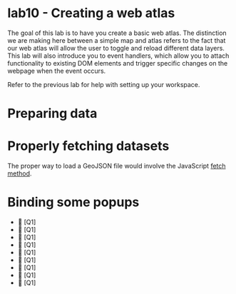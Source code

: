 # lab10 - Creating a web atlas

The goal of this lab is to have you create a basic web atlas. The distinction we are making here between a simple map and atlas refers to the fact that our web atlas will allow the user to toggle and reload different data layers. This lab will also introduce you to event handlers, which allow you to attach functionality to existing DOM elements and trigger specific changes on the webpage when the event occurs.

Refer to the previous lab for help with setting up your workspace.

# Preparing data



# Properly fetching datasets

The proper way to load a GeoJSON file would involve the JavaScript [fetch method]().



# Binding some popups

- 📝 [Q1] 
- 📝 [Q1] 
- 📝 [Q1] 
- 📝 [Q1] 
- 📝 [Q1] 
- 📝 [Q1] 
- 📝 [Q1] 
- 📝 [Q1] 
- 📝 [Q1] 
